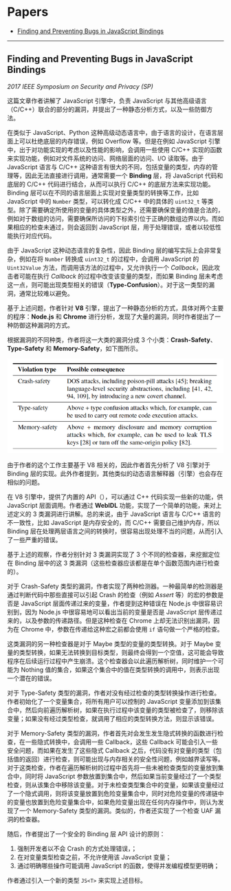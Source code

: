 # Papers

* [Finding and Preventing Bugs in JavaScript Bindings](#finding-and-preventing-bugs-in-javascript-bindings)


---

## Finding and Preventing Bugs in JavaScript Bindings

*2017 IEEE Symposium on Security and Privacy (SP)*

这篇文章作者讲解了 JavaScript 引擎中，负责 JavaScript 与其他高级语言（C/C++）联合的部分的漏洞，并提出了一种静态分析方式，以及一些防御方法。

在类似于 JavaScript、Python 这种高级动态语言中，由于语言的设计，在语言层面上可以杜绝底层的内存错误，例如 Overflow 等。但是在例如 JavaScript 引擎中，出于对功能实现的考虑以及性能的影响，会调用一些使用 C/C++ 实现的函数来实现功能，例如对文件系统的访问、网络层面的访问、I/O 读取等。由于 JavaScript 语言与 C/C++ 这种语言有很大的不同，包括变量的类型，内存的管理等，因此无法直接进行调用，通常需要一个 **Binding** 层，将 JavaScript 代码和底层的 C/C++ 代码进行结合，从而可以执行 C/C++ 的底层方法来实现功能。Binding 层可以在不同的语言层面上实现对变量类型的转换等工作，比如 JavaScript 中的 `Number` 类型，可以转化成 C/C++ 中的具体的 `uint32_t` 等类型。除了需要确定所使用的变量的具体类型之外，还需要确保变量的值是合法的，例如对于数组的访问，需要确保所访问的下标索引位于正确的数组边界以内。而如果相应的检查未通过，则会返回到 JavaScript 层，用于处理错误，或者以较低性能执行对应代码。

由于 JavaScript 这种动态语言的复杂性，因此 Binding 层的编写实际上会非常复杂，例如在将 `Number` 转换成 `uint32_t` 的过程中，会调用 JavaScript 的 `Uint32Value` 方法，而调用该方法的过程中，又允许执行一个 *Callback*，因此攻击者可能在执行 *Callback* 的过程中改变该变量的类型，而如果 Binding 层未考虑这一点，则可能出现类型相关的错误（**Type-Confusion**）。对于这一类型的漏洞，通常比较难以避免。

基于上述问题，作者针对 **V8** 引擎，提出了一种静态分析的方式，具体对两个主要的程序：**Node.js** 和 **Chrome** 进行分析，发现了大量的漏洞，同时作者提出了一种防御这种漏洞的方式。

根据漏洞的不同种类，作者将这一大类的漏洞分成 3 个小类：**Crash-Safety**、**Type-Safety** 和 **Memory-Safety**，如下图所示。

<img src="./img/js_binding/vuln_type.png" width=600px>

由于作者的这个工作主要基于 V8 相关的，因此作者首先分析了 V8 引擎对于 Binding 层的实现。此外作者提到，其他类似的动态语言解释器（引擎）也会存在相似的问题。

在 V8 引擎中，提供了内置的 API（），可以通过 C++ 代码实现一些新的功能，供 JavaScript 层面调用。作者通过 **WebIDL** 功能，实现了一个简单的功能，来对上述定义的 3 类漏洞进行讲解。总的来说，由于 JavaScript 语言与 C/C++ 语言的不一致性，比如 JavaScript 是内存安全的，而 C/C++ 需要自己维护内存，所以 Binding 层在处理两层语言之间的转换时，很容易出现处理不当的问题，从而引入了一些严重的错误。

基于上述的观察，作者分别针对 3 类漏洞实现了 3 个不同的检查器，来挖掘定位在 Binding 层中的这 3 类漏洞（这些检查器应该都是在单个函数范围内进行检查的）。

对于 Crash-Safety 类型的漏洞，作者实现了两种检测器。一种最简单的检测器是通过判断代码中那些直接可以引起 Crash 的检查（例如 *Assert* 等）的宏的参数是否是 JavaScript 层面传递过来的变量，作者提到这种错误在 Node.js 中很容易识别到，因为 Node.js 中很容易地可以看出当前的变量是否是 JavaScript 层传递过来的，以及参数的传递路径。但是这种检查在 Chrome 上却无法识别出漏洞，因为在 Chrome 中，参数在传递给这种宏之前都会使用 `if` 语句做一个严格的检查。

这类漏洞的另一种检查器是对于 Maybe 类型的变量的类型转换。对于 Maybe 变量的类型转换，如果无法转换到目标类型，则最终会得到一个空值，这可能会导致程序在后续运行过程中产生崩溃。这个检查器会以此遍历解析树，同时维护一个可能为 Nothing 值的集合，如果这个集合中的值在类型转换的调用中，则表示出现一个潜在的错误。

对于 Type-Safety 类型的漏洞，作者对没有经过检查的类型转换操作进行检查。作者初始化了一个变量集合，将所有用户可以控制的 JavaScript 变量添加到该集合中，然后向前遍历解析树，如果在执行过程中该变量的类型被检查了，则移除该变量；如果没有经过类型检查，就调用了相应的类型转换方法，则显示该错误。

对于 Memory-Safety 类型的漏洞，作者首先对会发生发生隐式转换的函数进行检查，在一些隐式转换中，会调用一些 Callback，这些 Callback 可能会引入一些安全问题，而如果在发生了这些隐式 Callback 之后，代码没有对变量的类型（包括值的返回）进行检查，则可能出现与内存相关的安全性问题，例如越界读写等。对于这类检查，作者在遍历解析树的过程中首先将一些未被检查类型的变量放到集合中，同时将 JavaScript 参数放置到集合中，然后如果当前变量经过了一个类型检查，则从该集合中移除该变量。对于未检查类型集合中的变量，如果该变量经过了一个隐式调用，则将该变量放置到危险变量集合中，同时对危险变量的传递链中的变量也放置到危险变量集合中，如果危险变量出现在任何内存操作中，则认为发现了一个 Memory-Safety 类型的漏洞。类似的，作者还实现了一个检查 UAF 漏洞的检查器。

随后，作者提出了一个安全的 Binding 层 API 设计的原则：

1. 强制开发者以不会 Crash 的方式处理错误，；
2. 在对变量类型检查之前，不允许使用该 JavaScript 变量；
3. 通过明确哪些操作可能调用 JavaScript 的函数，使得并发编程模型更明确；

作者通过引入一个新的类型 `JS<T>` 来实现上述目标。
